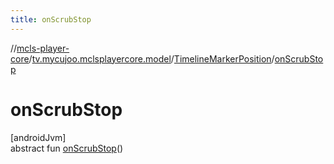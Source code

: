 ```yaml
---
title: onScrubStop
---
```

//[mcls-player-core](../../../index.html)/[tv.mycujoo.mclsplayercore.model](../index.html)/[TimelineMarkerPosition](index.html)/[onScrubStop](on-scrub-stop.html)



# onScrubStop



[androidJvm]\
abstract fun [onScrubStop](on-scrub-stop.html)()




